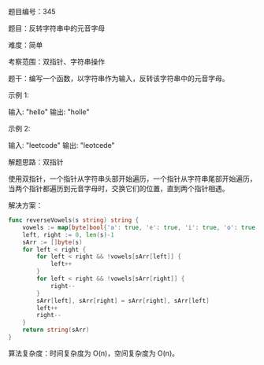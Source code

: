 题目编号：345

题目：反转字符串中的元音字母

难度：简单

考察范围：双指针、字符串操作

题干：编写一个函数，以字符串作为输入，反转该字符串中的元音字母。

示例 1:

输入: "hello"
输出: "holle"

示例 2:

输入: "leetcode"
输出: "leotcede"

解题思路：双指针

使用双指针，一个指针从字符串头部开始遍历，一个指针从字符串尾部开始遍历，当两个指针都遍历到元音字母时，交换它们的位置，直到两个指针相遇。

解决方案：

```go
func reverseVowels(s string) string {
    vowels := map[byte]bool{'a': true, 'e': true, 'i': true, 'o': true, 'u': true, 'A': true, 'E': true, 'I': true, 'O': true, 'U': true}
    left, right := 0, len(s)-1
    sArr := []byte(s)
    for left < right {
        for left < right && !vowels[sArr[left]] {
            left++
        }
        for left < right && !vowels[sArr[right]] {
            right--
        }
        sArr[left], sArr[right] = sArr[right], sArr[left]
        left++
        right--
    }
    return string(sArr)
}
```

算法复杂度：时间复杂度为 O(n)，空间复杂度为 O(n)。